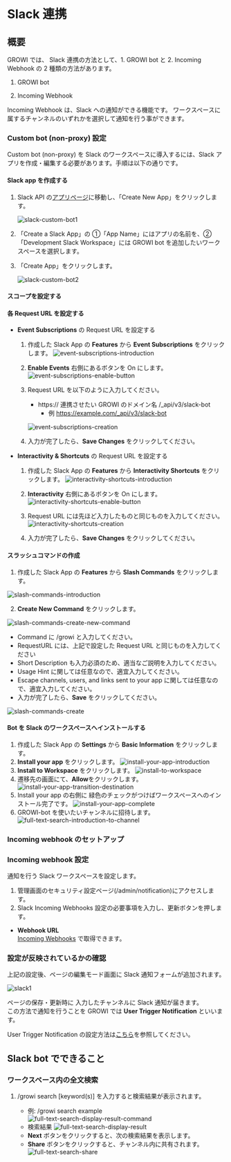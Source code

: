 # Slack 連携

## 概要

GROWI では、 Slack 連携の方法として、1. GROWI bot と 2. Incoming Webhook の 2 種類の方法があります。

1. GROWI bot

<!-- TODO: GW-5376 作成した図を用いて、botの概要を記述する -->

2. Incoming Webhook

Incoming Webhook は、Slack への通知ができる機能です。
ワークスペースに属するチャンネルのいずれかを選択して通知を行う事ができます。

### Custom bot (non-proxy) 設定

Custom bot (non-proxy) を Slack のワークスペースに導入するには、Slack アプリを作成・編集する必要があります。手順は以下の通りです。

#### Slack app を作成する

1. Slack API の[アプリページ](https://api.slack.com/apps)に移動し、「Create New App」をクリックします。

   ![slack-custom-bot1](./images/slack-custom-bot1.png)

2. 「Create a Slack App」の ①「App Name」にはアプリの名前を、②「Development Slack Workspace」には
   GROWI bot を追加したいワークスペースを選択します。

3. 「Create App」をクリックします。

   ![slack-custom-bot2](./images/slack-custom-bot2.png)

#### スコープを設定する

<!-- TODO: GW-5332 スコープの設定方法を記述する(日本語) -->

#### 各 Request URL を設定する

- **Event Subscriptions** の Request URL を設定する

  1. 作成した Slack App の **Features** から **Event Subscriptions** をクリックします。
     ![event-subscriptions-introduction](./images/event-subscriptions-introduction.png)

  1. **Enable Events** 右側にあるボタンを On にします。
     ![event-subscriptions-enable-button](./images/event-sucscriptions-enable-button.png)

  1. Request URL を以下のように入力してください。

     - https:// 連携させたい GROWI のドメイン名 /\_api/v3/slack-bot
       - 例 https://example.com/_api/v3/slack-bot

     ![event-subscriptions-creation](./images/event-sucscriptions-creation.png)

  1. 入力が完了したら、**Save Changes** をクリックしてください。

- **Interactivity & Shortcuts** の Request URL を設定する

  1. 作成した Slack App の **Features** から **Interactivity Shortcuts** をクリックします。
     ![interactivity-shortcuts-introduction](./images/interactivity-shortcuts-introduction.png)

  1. **Interactivity** 右側にあるボタンを On にします。
     ![interactivity-shortcuts-enable-button](./images/interactivity-shortcuts-enable-button.png)

  1. Request URL には先ほど入力したものと同じものを入力してください。
     ![interactivity-shortcuts-creation](./images/interactivity-shortcuts-creation.png)

  1. 入力が完了したら、**Save Changes** をクリックしてください。

#### スラッシュコマンドの作成

1. 作成した Slack App の **Features** から **Slash Commands** をクリックします。

![slash-commands-introduction](./images/slash-commands-introduction.png)

2. **Create New Command** をクリックします。

![slash-commands-create-new-command](./images/slash-commands-create-new-command.png)

- Command に /growi と入力してください。
- RequestURL には、上記で設定した Request URL と同じものを入力してください
- Short Description も入力必須のため、適当なご説明を入力してください。
- Usage Hint に関しては任意なので、適宜入力してください。
- Escape channels, users, and links sent to your app に関しては任意なので、適宜入力してください。
- 入力が完了したら、**Save** をクリックしてください。

![slash-commands-create](./images/slash-commands-create.png)

#### Bot を Slack のワークスペースへインストールする

1. 作成した Slack App の **Settings** から **Basic Information** をクリックします。
1. **Install your app** をクリックします。
   ![install-your-app-introduction](./images/install-your-app-introduction.png)
1. **Install to Workspace** をクリックします。
   ![install-to-workspace](./images/install-to-workspace.png)
1. 遷移先の画面にて、**Allow**をクリックします。
   ![install-your-app-transition-destination](./images/install-your-app-transition-destination.png)
1. Install your app の右側に 緑色のチェックがつけばワークスペースへのインストール完了です。
   ![install-your-app-complete](./images/install-your-app-complete.png)
1. GROWI-bot を使いたいチャンネルに招待します。
   ![full-text-search-introduction-to-channel](./images/full-text-search-introduction-to-channel.png)

<!-- ### Official bot 設定 -->

<!-- ### Custom bot (with-proxy) のセットアップ -->

### Incoming webhook のセットアップ

<!-- TODO: GW-5372 「Slack/Mattermost への通知」の内容を適切なタイトルの下に移動させる -->

### Incoming webhook 設定

<!-- TODO: GW-5372 「Slack/Mattermost への通知」の内容を適切なタイトルの下に移動させる -->

通知を行う Slack ワークスペースを設定します。

1. 管理画面のセキュリティ設定ページ(/admin/notification)にアクセスします。
2. Slack Incoming Webhooks 設定の必要事項を入力し、更新ボタンを押します。

- **Webhook URL**  
  [Incoming Webhooks](https://slack.com/services/new/incoming-webhook) で取得できます。

### 設定が反映されているかの確認

上記の設定後、ページの編集モード画面に Slack 通知フォームが追加されます。

![slack1](./images/slack1.png)

ページの保存・更新時に 入力したチャンネルに Slack 通知が届きます。  
この方法で通知を行うことを GROWI では **User Trigger Notification** といいます。

User Trigger Notification の設定方法は[こちら](../management-cookbook/external-notification.html#user-trigger-notification-設定)を参照してください。

## Slack bot でできること

### ワークスペース内の全文検索

1. /growi search [keyword(s)] を入力すると検索結果が表示されます。

   - 例: /growi search example
     ![full-text-search-display-result-command](./images/full-text-search-display-result-command.png)
   - 検索結果
     ![full-text-search-display-result](./images/full-text-search-display-result.png)
   - **Next** ボタンをクリックすると、次の検索結果を表示します。
     <!-- TODO post pictures after https://youtrack.weseek.co.jp/issue/GW-5283 -->
   - **Share** ボタンをクリックすると、チャンネル内に共有されます。
     ![full-text-search-share](./images/full-text-search-share.png)

<!-- ### 複数ワークスペースの横断検索 (TBD) -->

<!-- ### Slack ログの記録 (TBD) -->
